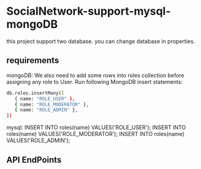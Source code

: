# SocialNetwork-support-mysql-mongoDB
this project support two database.
you can change database in properties.
## requirements
mongoDB:
We also need to add some rows into roles collection before assigning any role to User. Run following MongoDB insert statements:
```bash
db.roles.insertMany([
   { name: "ROLE_USER" },
   { name: "ROLE_MODERATOR" },
   { name: "ROLE_ADMIN" },
])
```
mysql:
INSERT INTO roles(name) VALUES('ROLE_USER');
INSERT INTO roles(name) VALUES('ROLE_MODERATOR');
INSERT INTO roles(name) VALUES('ROLE_ADMIN');

## API EndPoints

